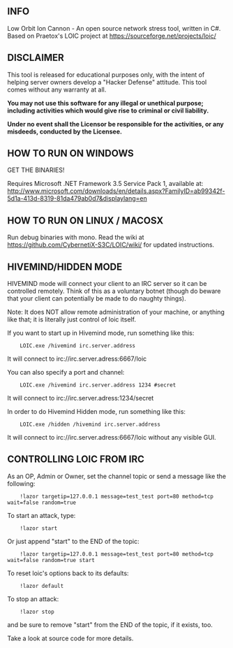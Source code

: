 ## INFO

Low Orbit Ion Cannon - An open source network stress tool, written in C#.
Based on Praetox's LOIC project at https://sourceforge.net/projects/loic/

## DISCLAIMER

This tool is released for educational purposes only, with the intent of helping server owners develop a "Hacker Defense" attitude. This tool comes without any warranty at all.

**You may not use this software for any illegal or unethical purpose; including activities which would give rise to criminal or civil liability.**

**Under no event shall the Licensor be responsible for the activities, or any misdeeds, conducted by the Licensee.**

## HOW TO RUN ON WINDOWS

GET THE BINARIES!

Requires Microsoft .NET Framework 3.5 Service Pack 1, available at:
http://www.microsoft.com/downloads/en/details.aspx?FamilyID=ab99342f-5d1a-413d-8319-81da479ab0d7&displaylang=en

## HOW TO RUN ON LINUX / MACOSX

Run debug binaries with mono.
Read the wiki at https://github.com/CybernetiX-S3C/LOIC/wiki/ for updated instructions.

## HIVEMIND/HIDDEN MODE

HIVEMIND mode will connect your client to an IRC server so it can be controlled remotely.
Think of this as a voluntary botnet (though do beware that your client can potentially be
made to do naughty things).

Note: It does NOT allow remote administration of your machine, or anything like that; it
is literally just control of loic itself.

If you want to start up in Hivemind mode, run something like this:
```
	LOIC.exe /hivemind irc.server.address
```
It will connect to irc://irc.server.adress:6667/loic

You can also specify a port and channel:
```
	LOIC.exe /hivemind irc.server.address 1234 #secret
```
It will connect to irc://irc.server.adress:1234/secret

In order to do Hivemind Hidden mode, run something like this:
```
	LOIC.exe /hidden /hivemind irc.server.address
```
It will connect to irc://irc.server.adress:6667/loic without any visible GUI.

## CONTROLLING LOIC FROM IRC

As an OP, Admin or Owner, set the channel topic or send a message like the following:
```
	!lazor targetip=127.0.0.1 message=test_test port=80 method=tcp wait=false random=true
```

To start an attack, type:
```
	!lazor start
```

Or just append "start" to the END of the topic:
```
	!lazor targetip=127.0.0.1 message=test_test port=80 method=tcp wait=false random=true start
```

To reset loic's options back to its defaults:
```
	!lazor default
```

To stop an attack:
```
	!lazor stop
```

and be sure to remove "start" from the END of the topic, if it exists, too.

Take a look at source code for more details.
